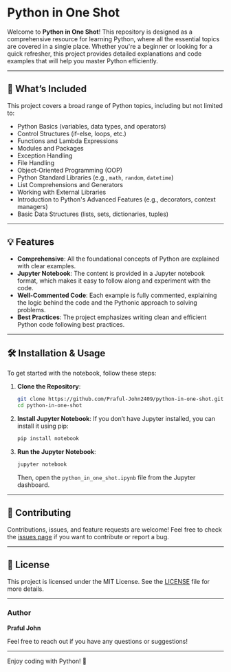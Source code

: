 # Python in One Shot

Welcome to **Python in One Shot**! This repository is designed as a comprehensive resource for learning Python, where all the essential topics are covered in a single place. Whether you're a beginner or looking for a quick refresher, this project provides detailed explanations and code examples that will help you master Python efficiently.

---

## 📖 What’s Included

This project covers a broad range of Python topics, including but not limited to:

- Python Basics (variables, data types, and operators)
- Control Structures (if-else, loops, etc.)
- Functions and Lambda Expressions
- Modules and Packages
- Exception Handling
- File Handling
- Object-Oriented Programming (OOP)
- Python Standard Libraries (e.g., `math`, `random`, `datetime`)
- List Comprehensions and Generators
- Working with External Libraries
- Introduction to Python's Advanced Features (e.g., decorators, context managers)
- Basic Data Structures (lists, sets, dictionaries, tuples)

---

## 💡 Features

- **Comprehensive**: All the foundational concepts of Python are explained with clear examples.
- **Jupyter Notebook**: The content is provided in a Jupyter notebook format, which makes it easy to follow along and experiment with the code.
- **Well-Commented Code**: Each example is fully commented, explaining the logic behind the code and the Pythonic approach to solving problems.
- **Best Practices**: The project emphasizes writing clean and efficient Python code following best practices.
  
---

## 🛠️ Installation & Usage

To get started with the notebook, follow these steps:

1. **Clone the Repository**:
    ```bash
    git clone https://github.com/Praful-John2409/python-in-one-shot.git
    cd python-in-one-shot
    ```

2. **Install Jupyter Notebook**:
   If you don’t have Jupyter installed, you can install it using pip:
    ```bash
    pip install notebook
    ```

3. **Run the Jupyter Notebook**:
    ```bash
    jupyter notebook
    ```
   Then, open the `python_in_one_shot.ipynb` file from the Jupyter dashboard.

---

## 🤝 Contributing

Contributions, issues, and feature requests are welcome! Feel free to check the [issues page](https://github.com/Praful-John2409/python-in-one-shot/issues) if you want to contribute or report a bug.

---

## 📝 License

This project is licensed under the MIT License. See the [LICENSE](https://github.com/Praful-John2409/python-in-one-shot/blob/main/LICENSE) file for more details.

---

### Author

**Praful John**

Feel free to reach out if you have any questions or suggestions!

---

Enjoy coding with Python! 🚀
